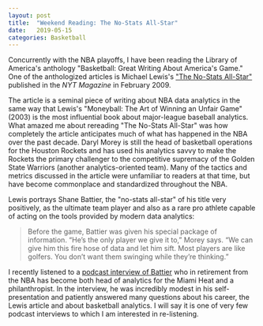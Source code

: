 ```yaml
---
layout: post
title:  "Weekend Reading: The No-Stats All-Star"
date:   2019-05-15
categories: Basketball
---
```

Concurrently with the NBA playoffs, I have been reading the Library of America's anthology "Basketball: Great Writing About America's Game." One of the anthologized articles is Michael Lewis's ["The No-Stats All-Star"](https://www.nytimes.com/2009/02/15/magazine/15Battier-t.html) published in the *NYT Magazine* in February 2009.

The article is a seminal piece of writing about NBA data analytics in the same way that Lewis's "Moneyball: The Art of Winning an Unfair Game" (2003) is the most influential book about major-league baseball analytics. What amazed me about rereading "The No-Stats All-Star" was how completely the article anticipates much of what has happened in the NBA over the past decade. Daryl Morey is still the head of basketball operations for the Houston Rockets and has used his analytics savvy to make the Rockets the primary challenger to the competitive supremacy of the Golden State Warriors (another analytics-oriented team). Many of the tactics and metrics discussed in the article were unfamiliar to readers at that time, but have become commonplace and standardized throughout the NBA.

Lewis portrays Shane Battier, the "no-stats all-star" of his title very positively, as the ultimate team player and also as a rare pro athlete capable of acting on the tools provided by modern data analytics:

> Before the game, Battier was given his special package of information. “He’s the only player we give it to,” Morey says. “We can give him this fire hose of data and let him sift. Most players are like golfers. You don’t want them swinging while they’re thinking.”

I recently listened to a [podcast interview of Battier](https://businessradio.wharton.upenn.edu/episodes/wharton-moneyball-february-13-2019/) who in retirement from the NBA has become both head of analytics for the Miami Heat and a philanthropist. In the interview, he was incredibly modest in his self-presentation and patiently answered many questions about his career, the Lewis article and about basketball analytics. I will say it is one of very few podcast interviews to which I am interested in re-listening.
